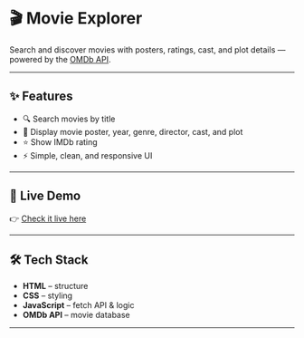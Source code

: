# 🎬 Movie Explorer  

Search and discover movies with posters, ratings, cast, and plot details — powered by the [OMDb API](https://www.omdbapi.com/).  

---

## ✨ Features  
- 🔍 Search movies by title  
- 📸 Display movie poster, year, genre, director, cast, and plot  
- ⭐ Show IMDb rating  
- ⚡ Simple, clean, and responsive UI  

---

## 🚀 Live Demo  
👉 [Check it live here](https://aishi1528.github.io/movie-explorer/)  

---

## 🛠️ Tech Stack  
- **HTML** – structure  
- **CSS** – styling  
- **JavaScript** – fetch API & logic  
- **OMDb API** – movie database  

---


